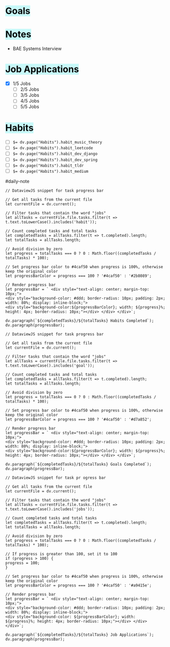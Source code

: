 # <mark style="background: #ABF7F7A6;">Goals</mark>



# <mark style="background: #ABF7F7A6;">Notes</mark>

- BAE Systems Interview

# <mark style="background: #ABF7F7A6;">Job Applications</mark>

- [x] 1/5 Jobs
	- [ ] 2/5 Jobs
	- [ ] 3/5 Jobs
	- [ ] 4/5 Jobs
	- [ ] 5/5 Jobs

# <mark style="background: #ABF7F7A6;">Habits</mark>

- [ ] `$= dv.page("Habits").habit_music_theory`
- [ ] `$= dv.page("Habits").habit_leetcode`
- [ ] `$= dv.page("Habits").habit_dev_django`
- [ ] `$= dv.page("Habits").habit_dev_spring` 
- [ ] `$= dv.page("Habits").habit_tldr` 
- [ ] `$= dv.page("Habits").habit_medium` 

#daily-note

```dataviewjs
// DataviewJS snippet for task progress bar

// Get all tasks from the current file
let currentFile = dv.current();

// Filter tasks that contain the word "jobs"
let allTasks = currentFile.file.tasks.filter(t => t.text.toLowerCase().includes('habit'));

// Count completed tasks and total tasks
let completedTasks = allTasks.filter(t => t.completed).length;
let totalTasks = allTasks.length;

// Avoid division by zero
let progress = totalTasks === 0 ? 0 : Math.floor((completedTasks / totalTasks) * 100);

// Set progress bar color to #4caf50 when progress is 100%, otherwise keep the original color
let progressBarColor = progress === 100 ? '#4caf50' : '#2b8089';

// Render progress bar
let progressBar = ` <div style="text-align: center; margin-top: 10px;"> 
<div style="background-color: #ddd; border-radius: 10px; padding: 2px; width: 80%; display: inline-block;"> 
<div style="background-color:${progressBarColor}; width: ${progress}%; height: 4px; border-radius: 10px;"></div> </div> </div>`;

dv.paragraph(`${completedTasks}/${totalTasks} Habits Completed`);
dv.paragraph(progressBar);

```

```dataviewjs
// DataviewJS snippet for task progress bar

// Get all tasks from the current file
let currentFile = dv.current();

// Filter tasks that contain the word "jobs"
let allTasks = currentFile.file.tasks.filter(t => t.text.toLowerCase().includes('goal'));

// Count completed tasks and total tasks
let completedTasks = allTasks.filter(t => t.completed).length;
let totalTasks = allTasks.length;

// Avoid division by zero
let progress = totalTasks === 0 ? 0 : Math.floor((completedTasks / totalTasks) * 100);

// Set progress bar color to #4caf50 when progress is 100%, otherwise keep the original color
let progressBarColor = progress === 100 ? '#4caf50' : '#d7a852';

// Render progress bar
let progressBar = ` <div style="text-align: center; margin-top: 10px;"> 
<div style="background-color: #ddd; border-radius: 10px; padding: 2px; width: 80%; display: inline-block;"> 
<div style="background-color:${progressBarColor}; width: ${progress}%; height: 4px; border-radius: 10px;"></div> </div> </div>`;

dv.paragraph(`${completedTasks}/${totalTasks} Goals Completed`);
dv.paragraph(progressBar);

```

```dataviewjs
// DataviewJS snippet for task pr ogress bar

// Get all tasks from the current file
let currentFile = dv.current();

// Filter tasks that contain the word "jobs"
let allTasks = currentFile.file.tasks.filter(t => t.text.toLowerCase().includes('jobs'));

// Count completed tasks and total tasks
let completedTasks = allTasks.filter(t => t.completed).length;
let totalTasks = allTasks.length;

// Avoid division by zero
let progress = totalTasks === 0 ? 0 : Math.floor((completedTasks / totalTasks) * 100);

// If progress is greater than 100, set it to 100 
if (progress > 100) { 
progress = 100; 
}

// Set progress bar color to #4caf50 when progress is 100%, otherwise keep the original color
let progressBarColor = progress === 100 ? '#4caf50' : '#a9415e';

// Render progress bar
let progressBar = ` <div style="text-align: center; margin-top: 10px;"> 
<div style="background-color: #ddd; border-radius: 10px; padding: 2px; width: 80%; display: inline-block;"> 
<div style="background-color: ${progressBarColor}; width: ${progress}%; height: 4px; border-radius: 10px;"></div> </div> </div>`;

dv.paragraph(`${completedTasks}/${totalTasks} Job Applications`);
dv.paragraph(progressBar);

```
